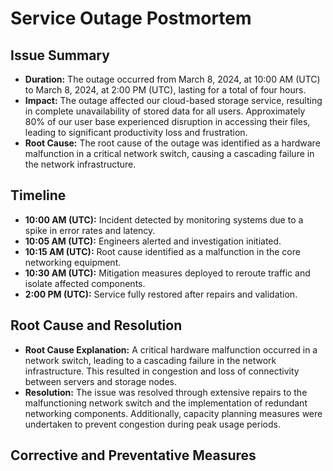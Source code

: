 # Service Outage Postmortem

## Issue Summary

- **Duration:** The outage occurred from March 8, 2024, at 10:00 AM (UTC) to March 8, 2024, at 2:00 PM (UTC), lasting for a total of four hours.
- **Impact:** The outage affected our cloud-based storage service, resulting in complete unavailability of stored data for all users. Approximately 80% of our user base experienced disruption in accessing their files, leading to significant productivity loss and frustration.
- **Root Cause:** The root cause of the outage was identified as a hardware malfunction in a critical network switch, causing a cascading failure in the network infrastructure.

## Timeline

- **10:00 AM (UTC):** Incident detected by monitoring systems due to a spike in error rates and latency.
- **10:05 AM (UTC):** Engineers alerted and investigation initiated.
- **10:15 AM (UTC):** Root cause identified as a malfunction in the core networking equipment.
- **10:30 AM (UTC):** Mitigation measures deployed to reroute traffic and isolate affected components.
- **2:00 PM (UTC):** Service fully restored after repairs and validation.

## Root Cause and Resolution

- **Root Cause Explanation:** A critical hardware malfunction occurred in a network switch, leading to a cascading failure in the network infrastructure. This resulted in congestion and loss of connectivity between servers and storage nodes.
- **Resolution:** The issue was resolved through extensive repairs to the malfunctioning network switch and the implementation of redundant networking components. Additionally, capacity planning measures were undertaken to prevent congestion during peak usage periods.

## Corrective and Preventative Measures
